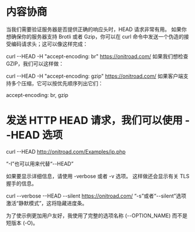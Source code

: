 # 内容协商
当我们需要验证服务器是否提供正确的响应头时，HEAD 请求非常有用。
如果你想确保你的服务器支持 Brotli 或者 Gzip，你可以在 curl 命令中发送一个伪造的接受编码请求头；这可以像这样完成：

curl --HEAD -H "accept-encoding: br" https://onitroad.com/
如果我们想检查 GZIP，我们可以这样做：

curl --HEAD -H "accept-encoding: gzip" https://onitroad.com/
如果客户端支持多个压缩，它可以按优先顺序列出它们：

accept-encoding: br, gzip

# 发送 HTTP HEAD 请求，我们可以使用 --HEAD 选项  
curl --HEAD http://onitroad.com/Examples/ip.php

“-I”也可以用来代替“--HEAD”

如果要显示详细信息，请使用 -verbose 或者 -v 选项。
这样做还会显示有关 TLS 握手的信息。

curl --verbose --HEAD --silent https://onitroad.com/
“-s”或者“--silent”选项激活“静默模式”，这将隐藏进度条。

为了使示例更加用户友好，我使用了完整的选项名称 (--OPTION_NAME) 而不是短版本 (-O)。
